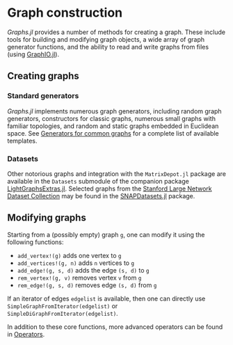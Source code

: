 # Graph construction

_Graphs.jl_ provides a number of methods for creating a graph. These include tools for building and modifying graph objects, a wide array of graph generator functions, and the ability to read and write graphs from files (using [GraphIO.jl](https://github.com/JuliaGraphs/GraphIO.jl)).

## Creating graphs

### Standard generators

_Graphs.jl_ implements numerous graph generators, including random graph generators, constructors for classic graphs, numerous small graphs with familiar topologies, and random and static graphs embedded in Euclidean space.
See [Generators for common graphs](@ref) for a complete list of available templates.

### Datasets

Other notorious graphs and integration with the `MatrixDepot.jl` package are available in the `Datasets` submodule of the companion package [LightGraphsExtras.jl](https://github.com/JuliaGraphs/LightGraphsExtras.jl).
Selected graphs from the [Stanford Large Network Dataset Collection](https://snap.stanford.edu/data/index.html) may be found in the [SNAPDatasets.jl](https://github.com/JuliaGraphs/SNAPDatasets.jl) package.


## Modifying graphs

Starting from a (possibly empty) graph `g`, one can modify it using the following functions:

- `add_vertex!(g)` adds one vertex to `g`
- `add_vertices!(g, n)` adds `n` vertices to `g`
- `add_edge!(g, s, d)` adds the edge `(s, d)` to `g`
- `rem_vertex!(g, v)` removes vertex `v` from `g`
- `rem_edge!(g, s, d)` removes edge `(s, d)` from `g`

If an iterator of edges `edgelist` is available, then one can directly use `SimpleGraphFromIterator(edgelist)` or `SimpleDiGraphFromIterator(edgelist)`.

In addition to these core functions, more advanced operators can be found in [Operators](@ref).
